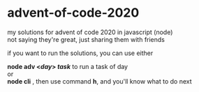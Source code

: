 # advent-of-code-2020

my solutions for advent of code 2020 in javascript (node)  
not saying they're great, just sharing them with friends

if you want to run the solutions, you can use either

**node adv &lt;*day*&gt; *task*** to run a task of day  
or  
**node cli** , then use command **h**, and you'll know what to do next
